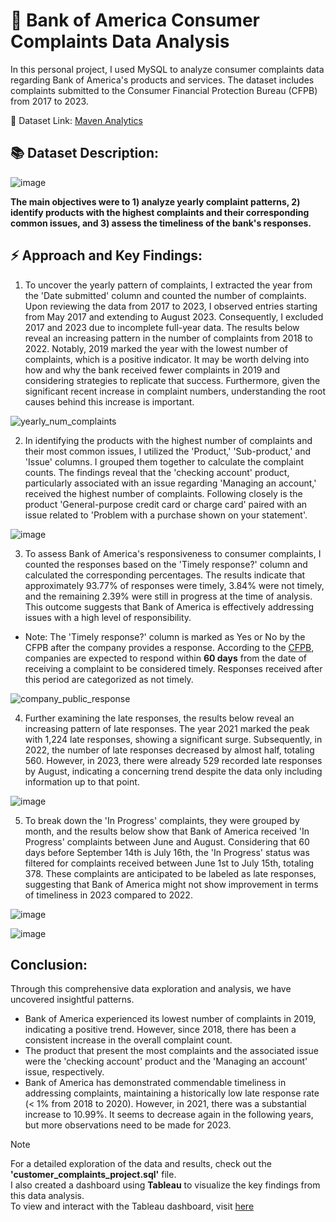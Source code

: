 # 🏦 Bank of America Consumer Complaints Data Analysis


In this personal project, I used MySQL to analyze consumer complaints data regarding Bank of America's products and services. The dataset includes complaints submitted to the Consumer Financial Protection Bureau (CFPB) from 2017 to 2023. 

🌼 Dataset Link: [Maven Analytics](https://www.mavenanalytics.io/data-playground)


## 📚 Dataset Description:

![image](https://github.com/Su-Jung-Choi/consumer_complaints_project/assets/88897881/6db4d57a-cb78-41b6-a95d-77f690282450)

**The main objectives were to 1) analyze yearly complaint patterns, 2) identify products with the highest complaints and their corresponding common issues, and 3) assess the timeliness of the bank's responses.**

## ⚡ Approach and Key Findings:

1. To uncover the yearly pattern of complaints, I extracted the year from the 'Date submitted' column and counted the number of complaints. Upon reviewing the data from 2017 to 2023, I observed entries starting from May 2017 and extending to August 2023. Consequently, I excluded 2017 and 2023 due to incomplete full-year data. The results below reveal an increasing pattern in the number of complaints from 2018 to 2022.
Notably, 2019 marked the year with the lowest number of complaints, which is a positive indicator. It may be worth delving into how and why the bank received fewer complaints in 2019 and considering strategies to replicate that success. Furthermore, given the significant recent increase in complaint numbers, understanding the root causes behind this increase is important.
  
![yearly_num_complaints](https://github.com/Su-Jung-Choi/consumer_complaints_project/assets/88897881/8a88dafa-c56a-40ed-bbe8-2ceb32eb996d)




2. In identifying the products with the highest number of complaints and their most common issues, I utilized the 'Product,' 'Sub-product,' and 'Issue' columns. I grouped them together to calculate the complaint counts. The findings reveal that the 'checking account' product, particularly associated with an issue regarding 'Managing an account,' received the highest number of complaints. Following closely is the product 'General-purpose credit card or charge card' paired with an issue related to 'Problem with a purchase shown on your statement'. 

![image](https://github.com/Su-Jung-Choi/consumer_complaints_project/assets/88897881/441b847e-068a-46c7-9685-711de28d01f1)


3. To assess Bank of America's responsiveness to consumer complaints, I counted the responses based on the 'Timely response?' column and calculated the corresponding percentages. The results indicate that approximately 93.77% of responses were timely, 3.84% were not timely, and the remaining 2.39% were still in progress at the time of analysis. This outcome suggests that Bank of America is effectively addressing issues with a high level of responsibility. 

- Note: The 'Timely response?' column is marked as Yes or No by the CFPB after the company provides a response. According to the [CFPB](https://www.consumerfinance.gov/data-research/research-reports/2022-consumer-response-annual-report/), companies are expected to respond within **60 days** from the date of receiving a complaint to be considered timely. Responses received after this period are categorized as not timely. 


![company_public_response](https://github.com/Su-Jung-Choi/consumer_complaints_project/assets/88897881/eec86868-0f90-430f-bf02-6969868a57d1) 

4. Further examining the late responses, the results below reveal an increasing pattern of late responses. The year 2021 marked the peak with 1,224 late responses, showing a significant surge. Subsequently, in 2022, the number of late responses decreased by almost half, totaling 560. However, in 2023, there were already 529 recorded late responses by August, indicating a concerning trend despite the data only including information up to that point.
   
![image](https://github.com/Su-Jung-Choi/consumer_complaints_project/assets/88897881/0fc551be-8a1e-48dd-97d0-c0a86ea48ddc)

5. To break down the 'In Progress' complaints, they were grouped by month, and the results below show that Bank of America received 'In Progress' complaints between June and August. Considering that 60 days before September 14th is July 16th, the 'In Progress' status was filtered for complaints received between June 1st to July 15th, totaling 378. These complaints are anticipated to be labeled as late responses, suggesting that Bank of America might not show improvement in terms of timeliness in 2023 compared to 2022.
<!-- According to [CFPB](https://www.consumerfinance.gov/complaint/data-use/), the data is published "after the company responds or after **15 days**, whichever comes first." 
By ordering the dataset based on the 'Date received' column, I found the latest complaint in the dataset was received on August 28, 2023. Then we can assume the data extraction is done around September 14th. -->

![image](https://github.com/Su-Jung-Choi/consumer_complaints_project/assets/88897881/e0723997-293a-405d-bfab-d8d712430f93)

![image](https://github.com/Su-Jung-Choi/consumer_complaints_project/assets/88897881/85885455-8849-4250-b580-a4e66090e7b8)

## Conclusion:
Through this comprehensive data exploration and analysis, we have uncovered insightful patterns. 
* Bank of America experienced its lowest number of complaints in 2019, indicating a positive trend. However, since 2018, there has been a consistent increase in the overall complaint count. 
* The product that present the most complaints and the associated issue were the 'checking account' product and the 'Managing an account' issue, respectively. 
* Bank of America has demonstrated commendable timeliness in addressing complaints, maintaining a historically low late response rate (< 1% from 2018 to 2020). However, in 2021, there was a substantial increase to 10.99%. It seems to decrease again in the following years, but more observations need to be made for 2023. 

   
> [!NOTE]
> For a detailed exploration of the data and results, check out the **'customer_complaints_project.sql'** file.\
> I also created a dashboard using **Tableau** to visualize the key findings from this data analysis.\
> To view and interact with the Tableau dashboard, visit [here](https://public.tableau.com/app/profile/sujung.choi/viz/customer_complaints_17088190139230/Dashboard1)
